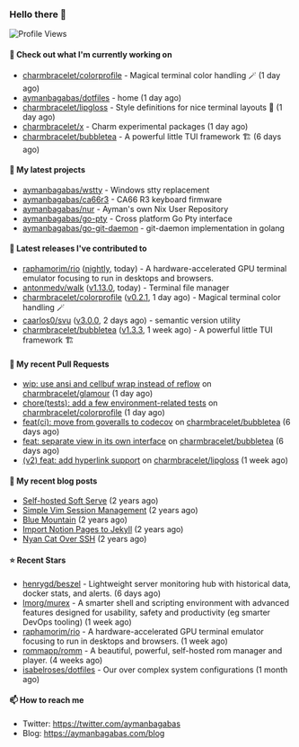 ### Hello there 👋

![Profile Views](https://komarev.com/ghpvc/?username=aymanbagabas&label=PROFILE+VIEWS)

#### 👷 Check out what I'm currently working on

- [charmbracelet/colorprofile](https://github.com/charmbracelet/colorprofile) - Magical terminal color handling 🪄 (1 day ago)
- [aymanbagabas/dotfiles](https://github.com/aymanbagabas/dotfiles) - home (1 day ago)
- [charmbracelet/lipgloss](https://github.com/charmbracelet/lipgloss) - Style definitions for nice terminal layouts 👄 (1 day ago)
- [charmbracelet/x](https://github.com/charmbracelet/x) - Charm experimental packages (1 day ago)
- [charmbracelet/bubbletea](https://github.com/charmbracelet/bubbletea) - A powerful little TUI framework 🏗 (6 days ago)

#### 🌱 My latest projects

- [aymanbagabas/wstty](https://github.com/aymanbagabas/wstty) - Windows stty replacement
- [aymanbagabas/ca66r3](https://github.com/aymanbagabas/ca66r3) - CA66 R3 keyboard firmware
- [aymanbagabas/nur](https://github.com/aymanbagabas/nur) - Ayman&#39;s own Nix User Repository
- [aymanbagabas/go-pty](https://github.com/aymanbagabas/go-pty) - Cross platform Go Pty interface
- [aymanbagabas/go-git-daemon](https://github.com/aymanbagabas/go-git-daemon) - git-daemon implementation in golang

#### 🔭 Latest releases I've contributed to

- [raphamorim/rio](https://github.com/raphamorim/rio) ([nightly](https://github.com/raphamorim/rio/releases/tag/nightly), today) - A hardware-accelerated GPU terminal emulator focusing to run in desktops and browsers.
- [antonmedv/walk](https://github.com/antonmedv/walk) ([v1.13.0](https://github.com/antonmedv/walk/releases/tag/v1.13.0), today) - Terminal file manager
- [charmbracelet/colorprofile](https://github.com/charmbracelet/colorprofile) ([v0.2.1](https://github.com/charmbracelet/colorprofile/releases/tag/v0.2.1), 1 day ago) - Magical terminal color handling 🪄
- [caarlos0/svu](https://github.com/caarlos0/svu) ([v3.0.0](https://github.com/caarlos0/svu/releases/tag/v3.0.0), 2 days ago) - semantic version utility
- [charmbracelet/bubbletea](https://github.com/charmbracelet/bubbletea) ([v1.3.3](https://github.com/charmbracelet/bubbletea/releases/tag/v1.3.3), 1 week ago) - A powerful little TUI framework 🏗

#### 🔨 My recent Pull Requests

- [wip: use ansi and cellbuf wrap instead of reflow](https://github.com/charmbracelet/glamour/pull/385) on [charmbracelet/glamour](https://github.com/charmbracelet/glamour) (1 day ago)
- [chore(tests): add a few environment-related tests](https://github.com/charmbracelet/colorprofile/pull/31) on [charmbracelet/colorprofile](https://github.com/charmbracelet/colorprofile) (1 day ago)
- [feat(ci): move from goveralls to codecov](https://github.com/charmbracelet/bubbletea/pull/1332) on [charmbracelet/bubbletea](https://github.com/charmbracelet/bubbletea) (6 days ago)
- [feat: separate view in its own interface](https://github.com/charmbracelet/bubbletea/pull/1331) on [charmbracelet/bubbletea](https://github.com/charmbracelet/bubbletea) (6 days ago)
- [(v2) feat: add hyperlink support](https://github.com/charmbracelet/lipgloss/pull/473) on [charmbracelet/lipgloss](https://github.com/charmbracelet/lipgloss) (1 week ago)

#### 📜 My recent blog posts

- [Self-hosted Soft Serve](https://aymanbagabas.com/blog/2023/04/28/self-hosted-soft-serve.html) (2 years ago)
- [Simple Vim Session Management](https://aymanbagabas.com/blog/2023/04/13/simple-vim-session-management.html) (2 years ago)
- [Blue Mountain](https://aymanbagabas.com/blog/2022/06/02/blue-mountain.html) (2 years ago)
- [Import Notion Pages to Jekyll](https://aymanbagabas.com/blog/2022/03/29/import-notion-pages-to-jekyll.html) (2 years ago)
- [Nyan Cat Over SSH](https://aymanbagabas.com/blog/2022/03/25/nyan-cat-over-ssh.html) (2 years ago)

#### ⭐ Recent Stars

- [henrygd/beszel](https://github.com/henrygd/beszel) - Lightweight server monitoring hub with historical data, docker stats, and alerts. (6 days ago)
- [lmorg/murex](https://github.com/lmorg/murex) - A smarter shell and scripting environment with advanced features designed for usability, safety and productivity (eg smarter DevOps tooling) (1 week ago)
- [raphamorim/rio](https://github.com/raphamorim/rio) - A hardware-accelerated GPU terminal emulator focusing to run in desktops and browsers. (1 week ago)
- [rommapp/romm](https://github.com/rommapp/romm) - A beautiful, powerful, self-hosted rom manager and player. (4 weeks ago)
- [isabelroses/dotfiles](https://github.com/isabelroses/dotfiles) - Our over complex system configurations  (1 month ago)

#### 📫 How to reach me

- Twitter: https://twitter.com/aymanbagabas
- Blog: https://aymanbagabas.com/blog
